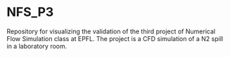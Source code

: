 # NFS_P3
Repository for visualizing the validation of the third project of Numerical Flow Simulation class at EPFL. The project is a CFD simulation of a N2 spill in a laboratory room.
